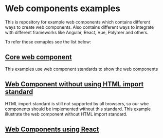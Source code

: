 # Web components examples

This is repository for example web components which contains different ways to create web components. Also contains different ways to integrate with different frameworks like Angular, React, Vue, Polymer and others.

To refer these exmaples see the list below:

## [Core web component](examples/core-web-component)
This examples use web component standards to show the web components

## [Web Component without using HTML import standard](examples/web-component-without-html-imports)
HTML import standard is still not supported by all browsers, so our wbe components should be implemented without this standard. This example illustrate the web component without HTML import standard.

## [Web Components using React](examples/react-web-component)
